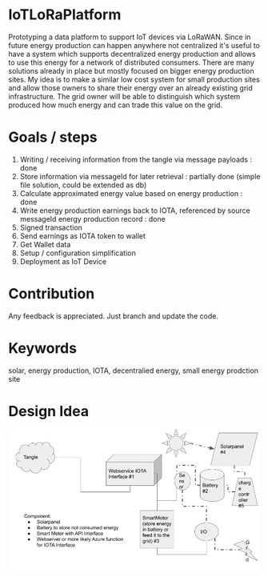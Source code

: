 # IoTLoRaPlatform

Prototyping a data platform to support IoT devices via LoRaWAN. Since in future energy production can happen anywhere not centralized it's useful to have a system which supports decentralized energy production and allows
to use this energy for a network of distributed consumers. There are many solutions already in place but mostly focused on bigger energy production sites. My idea is to make a similar low cost system for small production sites
and allow those owners to share their energy over an already existing grid infrastructure.
The grid owner will be able to distinguish which system produced how much energy and can trade this value on the grid.

# Goals / steps

1. Writing / receiving information from the tangle via message payloads : done
2. Store information via messageId for later retrieval : partially done (simple file solution, could be extended as db)
3. Calculate approximated energy value based on energy production : done
4. Write energy production earnings back to IOTA, referenced by source messageId energy production record : done
5. Signed transaction
6. Send earnings as IOTA token to wallet
7. Get Wallet data
8. Setup / configuration simplification
9. Deployment as IoT Device

# Contribution

Any feedback is appreciated. Just branch and update the code.

# Keywords

solar, energy production, IOTA, decentralied energy, small energy prodction site

# Design Idea
![System Overview](https://github.com/pheeling/IoTLoRaPlatform/blob/master/images/System%20Overview.png "System Overview")


